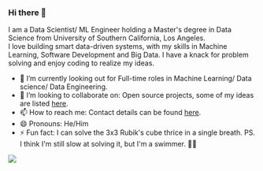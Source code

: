 ### Hi there 👋

I am a Data Scientist/ ML Engineer holding a Master's degree in Data Science from University of Southern California, Los Angeles.  
I love building smart data-driven systems, with my skills in Machine Learning, Software Development and Big Data. I have a knack for problem solving and enjoy coding to realize my ideas. 

- 🔭 I’m currently looking out for Full-time roles in Machine Learning/ Data science/ Data Engineering.
- 👯 I’m looking to collaborate on: Open source projects, some of my ideas are listed [here](https://github.com/tanaysh7?tab=projects).
- 📫 How to reach me: Contact details can be found [here](https://tanay.page.link/me).
- 😄 Pronouns: He/Him
- ⚡ Fun fact: I can solve the 3x3 Rubik's cube thrice in a single breath. PS. I think I'm still slow at solving it, but I'm a swimmer. :man_shrugging:  

![](https://komarev.com/ghpvc/?username=tanaysh7&style=flat-square)
<!--
**

To Add:

- 🌱 I’m currently learning ...
- 🤔 I’m looking for help with ...
- 💬 Ask me about ...

-->
